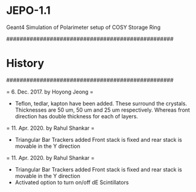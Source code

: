 # JEPO-1.1
Geant4 Simulation of Polarimeter setup of COSY Storage Ring

##################################################
#   History                                      #
##################################################

= 6. Dec. 2017. by Hoyong Jeong = 
  - Teflon, tedlar, kapton have been added.
    These surround the crystals.
    Thicknesses are 50 um, 50 um and 25 um respectively.
    Whereas front direction has double thickness for each of layers.

= 11. Apr. 2020. by Rahul Shankar = 
  - Triangular Bar Trackers added
    Front stack is fixed and rear stack is movable in the Y direction

= 11. Apr. 2020. by Rahul Shankar = 
  - Triangular Bar Trackers added
    Front stack is fixed and rear stack is movable in the Y direction
  - Activated option to turn on/off dE Scintillators

